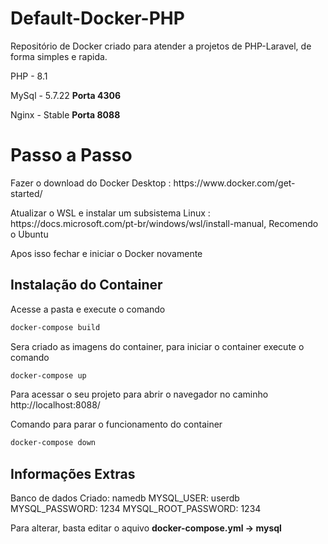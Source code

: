 # Default-Docker-PHP
Repositório de Docker criado para atender a projetos de PHP-Laravel, de forma simples e rapida.

<p>PHP - 8.1</p>
<p>MySql - 5.7.22 <strong>Porta 4306</strong></p>
<p>Nginx - Stable <strong>Porta 8088</strong></p>

<h1>Passo a Passo</h1>
  
<p> Fazer o download do Docker Desktop : https://www.docker.com/get-started/ </p>
<p> Atualizar o WSL e instalar um subsistema Linux : https://docs.microsoft.com/pt-br/windows/wsl/install-manual, Recomendo o Ubuntu </p>
<p> Apos isso fechar e iniciar o Docker novamente</p>

## Instalação do Container

Acesse a pasta e execute o comando
```bash
docker-compose build
```

Sera criado as imagens do container, para iniciar o container execute o comando
```bash
docker-compose up
```

Para acessar o seu projeto para abrir o navegador no caminho http://localhost:8088/


Comando para parar o funcionamento do container
```bash
docker-compose down
```

## Informações Extras
Banco de dados Criado: namedb
MYSQL_USER: userdb
MYSQL_PASSWORD: 1234
MYSQL_ROOT_PASSWORD: 1234

Para alterar, basta editar o aquivo <strong>docker-compose.yml -> mysql</strong>
